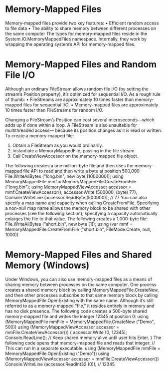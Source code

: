 # Memory-Mapped Files
Memory-mapped files provide two key features:
• Efficient random access to file data
• The ability to share memory between different processes on the same computer
The types for memory-mapped files reside in the System.IO.MemoryMappedFiles namespace. Internally, they work by wrapping the operating system’s API for memory-mapped files.
# Memory-Mapped Files and Random File I/O
Although an ordinary FileStream allows random file I/O (by setting the stream’s Position property), it’s optimized for sequential I/O. As a rough rule of thumb:
• FileStreams are approximately 10 times faster than memory-mapped files for sequential I/O.
• Memory-mapped files are approximately 10 times faster than FileStreams for random I/O.

Changing a FileStream’s Position can cost several microseconds—which adds up if done within a loop. A FileStream is also unsuitable for multithreaded access— because its position changes as it is read or written.
To create a memory-mapped file:
1. Obtain a FileStream as you would ordinarily.
2. Instantiate a MemoryMappedFile, passing in the file stream.
3. Call CreateViewAccessor on the memory-mapped file object.


The following creates a one million–byte file and then uses the memory-mapped file API to read and then write a byte at position 500,000:
    File.WriteAllBytes ("long.bin", new byte [1000000]);
    using MemoryMappedFile mmf = MemoryMappedFile.CreateFromFile ("long.bin");
    using MemoryMappedViewAccessor accessor = mmf.CreateViewAccessor();
    accessor.Write (500000, (byte) 77);
    Console.WriteLine (accessor.ReadByte (500000));   // 77
You can also specify a map name and capacity when calling CreateFromFile. Specifying a non-null map name allows the memory block to be shared with other processes (see the following section); specifying a capacity automatically enlarges the file to that value. The following creates a 1,000-byte file:
    File.WriteAllBytes ("short.bin", new byte [1]);
    using (var mmf = MemoryMappedFile.CreateFromFile
("short.bin", FileMode.Create, null, 1000))

# Memory-Mapped Files and Shared Memory (Windows)
Under Windows, you can also use memory-mapped files as a means of sharing memory between processes on the same computer. One process creates a shared memory block by calling MemoryMappedFile.CreateNew, and then other processes
subscribe to that same memory block by calling MemoryMappedFile.OpenExisting with the same name. Although it’s still referred to as a memory-mapped “file,” it resides entirely in memory and has no disk presence.
The following code creates a 500-byte shared memory-mapped file and writes the integer 12345 at position 0:
    using (MemoryMappedFile mmFile = MemoryMappedFile.CreateNew ("Demo", 500))
    using (MemoryMappedViewAccessor accessor = mmFile.CreateViewAccessor())
    {
accessor.Write (0, 12345);
      Console.ReadLine();   // Keep shared memory alive until user hits Enter.
    }
The following code opens that memory-mapped file and reads that integer:
    // This can run in a separate executable:
    using (MemoryMappedFile mmFile = MemoryMappedFile.OpenExisting ("Demo"))
    using (MemoryMappedViewAccessor accessor = mmFile.CreateViewAccessor())
      Console.WriteLine (accessor.ReadInt32 (0));   // 12345